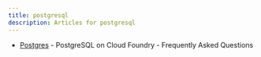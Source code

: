 ```yaml
---
title: postgresql
description: Articles for postgresql
---
```


* [Postgres](/services/postgres/postgres.html) - PostgreSQL on Cloud Foundry - Frequently Asked Questions
